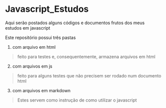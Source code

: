 # Javascript_Estudos
Aqui serão postados alguns códigos e documentos frutos dos meus estudos em javascript

Este repositório possui três pastas

1. com arquivo em html
> feito para testes e, consequentemente, armazena arquivos em html
2. com arquivos em js
> feito para alguns testes que não precisem ser rodado num documento html
3. com arquivos em markdown
> Estes servem como instrução de como utilizar o javascript

